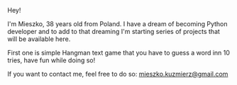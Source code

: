 Hey! 

I'm Mieszko, 38 years old from Poland. I have a dream of becoming Python developer and to add to that dreaming I'm starting series of projects that will be available here. 

First one is simple Hangman text game that you have to guess a word inn 10 tries, have fun while doing so!

If you want to contact me, feel free to do so: mieszko.kuzmierz@gmail.com

